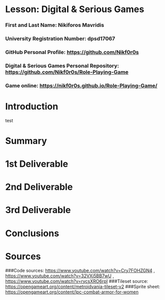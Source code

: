 # Lesson: Digital & Serious Games

### First and Last Name: Nikiforos Mavridis
### University Registration Number: dpsd17067
### GitHub Personal Profile: https://github.com/Nikf0r0s
### Digital & Serious Games Personal Repository: https://github.com/Nikf0r0s/Role-Playing-Game
### Game online: https://nikf0r0s.github.io/Role-Playing-Game/ 

# Introduction

test

# Summary


# 1st Deliverable


# 2nd Deliverable


# 3rd Deliverable 


# Conclusions


# Sources
###Code sources: https://www.youtube.com/watch?v=Cry7FOHZGN4 , https://www.youtube.com/watch?v=32VXj5BB7wU , https://www.youtube.com/watch?v=rycsXRO6rpI
###Tileset source: https://opengameart.org/content/metroidvania-tileset-v2
###Sprite sheet: https://opengameart.org/content/lpc-combat-armor-for-women

